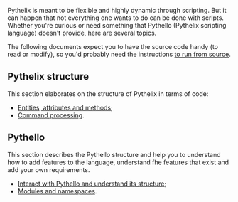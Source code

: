 Pythelix is meant to be flexible and highly dynamic through scripting. But it can happen that not everything one wants to do can be done with scripts. Whether you're curious or need something that Pythello (Pythelix scripting language) doesn't provide, here are several topics.

The following documents expect you to have the source code handy (to read or modify), so you'd probably need the instructions [to run from source](../installing.md#run-from-source).

## Pythelix structure

This section elaborates on the structure of Pythelix in terms of code:

- [Entities, attributes and methods](./entities.md);
- [Command processing](./command.md).

## Pythello

This section describes the Pythello structure and help you to understand how to add features to the language, understand fhe features that exist and add your own requirements.

- [Interact with Pythello and understand its structure](./pythello.md);
- [Modules and namespaces](./modules.md).
